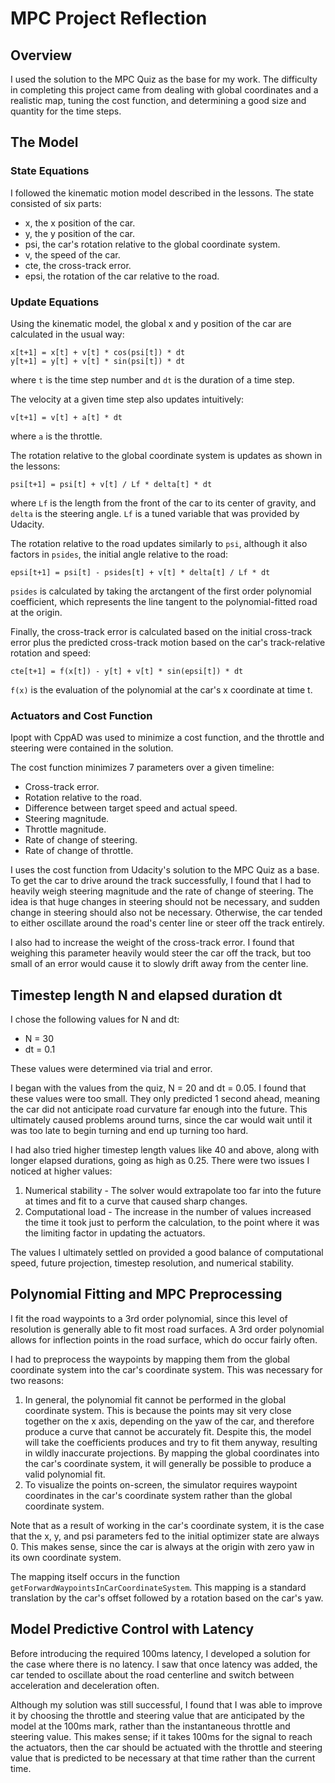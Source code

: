 # MPC Project Reflection

## Overview

I used the solution to the MPC Quiz as the base for my work. The difficulty in completing this project came from dealing with global coordinates and a realistic map, tuning the cost function, and determining a good size and quantity for the time steps.

## The Model

### State Equations

I followed the kinematic motion model described in the lessons. The state consisted of six parts:

* x, the x position of the car.
* y, the y position of the car.
* psi, the car's rotation relative to the global coordinate system.
* v, the speed of the car.
* cte, the cross-track error.
* epsi, the rotation of the car relative to the road.

### Update Equations

Using the kinematic model, the global x and y position of the car are calculated in the usual way:

```
x[t+1] = x[t] + v[t] * cos(psi[t]) * dt
y[t+1] = y[t] + v[t] * sin(psi[t]) * dt
```

where `t` is the time step number and `dt` is the duration of a time step.

The velocity at a given time step also updates intuitively:

```
v[t+1] = v[t] + a[t] * dt
```

where `a` is the throttle.

The rotation relative to the global coordinate system is updates as shown in the lessons:

```
psi[t+1] = psi[t] + v[t] / Lf * delta[t] * dt
```

where `Lf` is the length from the front of the car to its center of gravity, and `delta` is the steering angle. `Lf` is a tuned variable that was provided by Udacity.

The rotation relative to the road updates similarly to `psi`, although it also factors in `psides`, the initial angle relative to the road:

```
epsi[t+1] = psi[t] - psides[t] + v[t] * delta[t] / Lf * dt
```

`psides` is calculated by taking the arctangent of the first order polynomial coefficient, which represents the line tangent to the polynomial-fitted road at the origin.

Finally, the cross-track error is calculated based on the initial cross-track error plus the predicted cross-track motion based on the car's track-relative rotation and speed:

```
cte[t+1] = f(x[t]) - y[t] + v[t] * sin(epsi[t]) * dt
```

`f(x)` is the evaluation of the polynomial at the car's x coordinate at time t.

### Actuators and Cost Function

Ipopt with CppAD was used to minimize a cost function, and the throttle and steering were contained in the solution.

The cost function minimizes 7 parameters over a given timeline:

* Cross-track error.
* Rotation relative to the road.
* Difference between target speed and actual speed.
* Steering magnitude.
* Throttle magnitude.
* Rate of change of steering.
* Rate of change of throttle.

I uses the cost function from Udacity's solution to the MPC Quiz as a base. To get the car to drive around the track successfully, I found that I had to heavily weigh steering magnitude and the rate of change of steering. The idea is that huge changes in steering should not be necessary, and sudden change in steering should also not be necessary. Otherwise, the car tended to either oscillate around the road's center line or steer off the track entirely.

I also had to increase the weight of the cross-track error. I found that weighing this parameter heavily would steer the car off the track, but too small of an error would cause it to slowly drift away from the center line.

## Timestep length N and elapsed duration dt

I chose the following values for N and dt:

* N = 30
* dt = 0.1

These values were determined via trial and error.

I began with the values from the quiz, N = 20 and dt = 0.05. I found that these values were too small. They only predicted 1 second ahead, meaning the car did not anticipate road curvature far enough into the future. This ultimately caused problems around turns, since the car would wait until it was too late to begin turning and end up turning too hard.

I had also tried higher timestep length values like 40 and above, along with longer elapsed durations, going as high as 0.25. There were two issues I noticed at higher values:

1. Numerical stability - The solver would extrapolate too far into the future at times and fit to a curve that caused sharp changes.
2. Computational load - The increase in the number of values increased the time it took just to perform the calculation, to the point where it was the limiting factor in updating the actuators.

The values I ultimately settled on provided a good balance of computational speed, future projection, timestep resolution, and numerical stability.

## Polynomial Fitting and MPC Preprocessing

I fit the road waypoints to a 3rd order polynomial, since this level of resolution is generally able to fit most road surfaces. A 3rd order polynomial allows for inflection points in the road surface, which do occur fairly often.

I had to preprocess the waypoints by mapping them from the global coordinate system into the car's coordinate system. This was necessary for two reasons:

1. In general, the polynomial fit cannot be performed in the global coordinate system. This is because the points may sit very close together on the x axis, depending on the yaw of the car, and therefore produce a curve that cannot be accurately fit. Despite this, the model will take the coefficients produces and try to fit them anyway, resulting in wildly inaccurate projections. By mapping the global coordinates into the car's coordinate system, it will generally be possible to produce a valid polynomial fit.
2. To visualize the points on-screen, the simulator requires waypoint coordinates in the car's coordinate system rather than the global coordinate system.

Note that as a result of working in the car's coordinate system, it is the case that the x, y, and psi parameters fed to the initial optimizer state are always 0. This makes sense, since the car is always at the origin with zero yaw in its own coordinate system.

The mapping itself occurs in the function `getForwardWaypointsInCarCoordinateSystem`. This mapping is a standard translation by the car's offset followed by a rotation based on the car's yaw.

## Model Predictive Control with Latency

Before introducing the required 100ms latency, I developed a solution for the case where there is no latency. I saw that once latency was added, the car tended to oscillate about the road centerline and switch between acceleration and deceleration often.

Although my solution was still successful, I found that I was able to improve it by choosing the throttle and steering value that are anticipated by the model at the 100ms mark, rather than the instantaneous throttle and steering value. This makes sense; if it takes 100ms for the signal to reach the actuators, then the car should be actuated with the throttle and steering value that is predicted to be necessary at that time rather than the current time.
